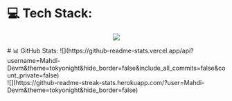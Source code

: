 
# 💻 Tech Stack:
<p align="center">
  <a href="https://skillicons.dev">
    <img src="https://skillicons.dev/icons?i=html,css,bootstrap,tailwind,js,git,github,react,redux,materialui" />
  </a>
</p>
# 📊 GitHub Stats:
![](https://github-readme-stats.vercel.app/api?username=Mahdi-Devm&theme=tokyonight&hide_border=false&include_all_commits=false&count_private=false)<br/>
![](https://github-readme-streak-stats.herokuapp.com/?user=Mahdi-Devm&theme=tokyonight&hide_border=false)<br/>


<!-- Proudly created with GPRM ( https://gprm.itsvg.in ) -->
